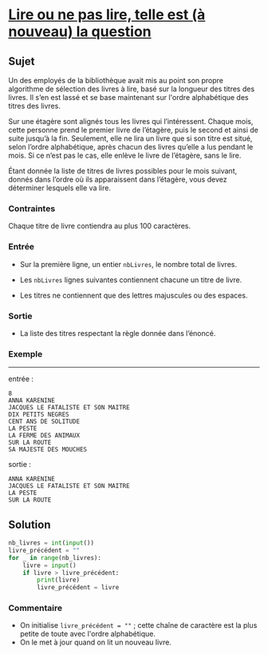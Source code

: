 # [Lire ou ne pas lire, telle est (à nouveau) la question](http://www.france-ioi.org/algo/task.php?idChapter=556&iOrder=6)

## Sujet

Un des employés de la bibliothèque avait mis au point son propre algorithme de sélection des livres à lire, basé sur la longueur des titres des livres. Il s’en est lassé et se base maintenant sur l'ordre alphabétique des titres des livres.

Sur une étagère sont alignés tous les livres qui l’intéressent. Chaque mois, cette personne prend le premier livre de l’étagère, puis le second et ainsi de suite jusqu’à la fin. Seulement, elle ne lira un livre que si son titre est situé, selon l’ordre alphabétique, après chacun des livres qu’elle a lus pendant le mois. Si ce n’est pas le cas, elle enlève le livre de l’étagère, sans le lire.

Étant donnée la liste de titres de livres possibles pour le mois suivant, donnés dans l’ordre où ils apparaissent dans l’étagère, vous devez déterminer lesquels elle va lire.

### Contraintes

Chaque titre de livre contiendra au plus 100 caractères.

### Entrée

* Sur la première ligne, un entier `nbLivres`, le nombre total de livres.

* Les `nbLivres` lignes suivantes contiennent chacune un titre de livre.

* Les titres ne contiennent que des lettres majuscules ou des espaces.

### Sortie

* La liste des titres respectant la règle donnée dans l’énoncé.

### Exemple

---

entrée :

```
8
ANNA KARENINE
JACQUES LE FATALISTE ET SON MAITRE
DIX PETITS NEGRES
CENT ANS DE SOLITUDE
LA PESTE
LA FERME DES ANIMAUX
SUR LA ROUTE
SA MAJESTE DES MOUCHES
```

sortie :

```
ANNA KARENINE
JACQUES LE FATALISTE ET SON MAITRE
LA PESTE
SUR LA ROUTE
```

## Solution

```python
nb_livres = int(input())
livre_précédent = ""
for _ in range(nb_livres):
    livre = input()
    if livre > livre_précédent:
        print(livre)
        livre_précédent = livre
```

### Commentaire

* On initialise `livre_précédent = ""` ; cette chaîne de caractère est la plus petite de toute avec l'ordre alphabétique.
* On le met à jour quand on lit un nouveau livre.

